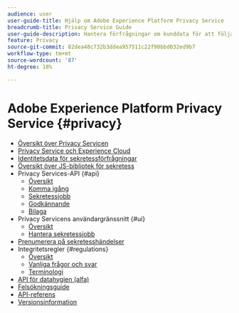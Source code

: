 ```yaml
---
audience: user
user-guide-title: Hjälp om Adobe Experience Platform Privacy Service
breadcrumb-title: Privacy Service Guide
user-guide-description: Hantera förfrågningar om kunddata för att följa juridiska sekretessregler som GDPR och CCPA.
feature: Privacy
source-git-commit: 82dea48c732b3ddea957511c22f90bbd032ed9b7
workflow-type: tm+mt
source-wordcount: '87'
ht-degree: 18%

---
```



# Adobe Experience Platform Privacy Service {#privacy}

* [Översikt över Privacy Servicen](./home.md)
* [Privacy Service och Experience Cloud](./experience-cloud-apps.md)
* [Identitetsdata för sekretessförfrågningar](./identity-data.md)
* [Översikt över JS-bibliotek för sekretess](./js-library.md)
* Privacy Services-API {#api}
   * [Översikt](./api/overview.md)
   * [Komma igång](./api/getting-started.md)
   * [Sekretessjobb](./api/privacy-jobs.md)
   * [Godkännande](./api/consent.md)
   * [Bilaga](./api/appendix.md)
* Privacy Servicens användargränssnitt {#ui}
   * [Översikt](./ui/overview.md)
   * [Hantera sekretessjobb](./ui/user-guide.md)
* [Prenumerera på sekretesshändelser](./privacy-events.md)
* Integritetsregler {#regulations}
   * [Översikt](./regulations/overview.md)
   * [Vanliga frågor och svar ](./regulations/faq.md)
   * [Terminologi](./regulations/terminology.md)
* [API för datahygien (alfa)](./data-hygiene-api.md)
* [Felsökningsguide](./troubleshooting-guide.md)
* [API-referens](https://www.adobe.io/experience-platform-apis/references/privacy-service/)
* [Versionsinformation](./release-notes.md)
